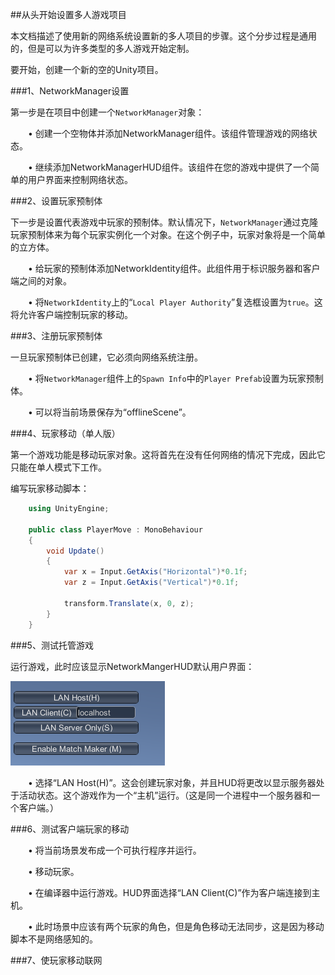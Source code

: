 ##从头开始设置多人游戏项目

本文档描述了使用新的网络系统设置新的多人项目的步骤。这个分步过程是通用的，但是可以为许多类型的多人游戏开始定制。

要开始，创建一个新的空的Unity项目。

###1、NetworkManager设置

第一步是在项目中创建一个`NetworkManager`对象：

&emsp;&emsp;• 创建一个空物体并添加NetworkManager组件。该组件管理游戏的网络状态。

&emsp;&emsp;• 继续添加NetworkManagerHUD组件。该组件在您的游戏中提供了一个简单的用户界面来控制网络状态。


###2、设置玩家预制体

下一步是设置代表游戏中玩家的预制体。默认情况下，`NetworkManager`通过克隆玩家预制体来为每个玩家实例化一个对象。在这个例子中，玩家对象将是一个简单的立方体。

&emsp;&emsp;• 给玩家的预制体添加NetworkIdentity组件。此组件用于标识服务器和客户端之间的对象。

&emsp;&emsp;• 将`NetworkIdentity`上的“`Local Player Authority`”复选框设置为`true`。这将允许客户端控制玩家的移动。

###3、注册玩家预制体

一旦玩家预制体已创建，它必须向网络系统注册。

&emsp;&emsp;• 将`NetworkManager`组件上的`Spawn Info`中的`Player Prefab`设置为玩家预制体。


&emsp;&emsp;• 可以将当前场景保存为“offlineScene”。


###4、玩家移动（单人版）


第一个游戏功能是移动玩家对象。这将首先在没有任何网络的情况下完成，因此它只能在单人模式下工作。

编写玩家移动脚本：

```csharp
    using UnityEngine;
    
    public class PlayerMove : MonoBehaviour
    {
        void Update()
        {
            var x = Input.GetAxis("Horizontal")*0.1f;
            var z = Input.GetAxis("Vertical")*0.1f;
    
            transform.Translate(x, 0, z);
        }
    }
```

###5、测试托管游戏

运行游戏，此时应该显示NetworkMangerHUD默认用户界面：

![](/assets/LocalConnectionCallBack.png)

&emsp;&emsp;• 选择“LAN Host(H)”。这会创建玩家对象，并且HUD将更改以显示服务器处于活动状态。这个游戏作为一个“主机”运行。（这是同一个进程中一个服务器和一个客户端。）


###6、测试客户端玩家的移动

&emsp;&emsp;• 将当前场景发布成一个可执行程序并运行。

&emsp;&emsp;• 移动玩家。

&emsp;&emsp;• 在编译器中运行游戏。HUD界面选择“LAN Client(C)”作为客户端连接到主机。

&emsp;&emsp;• 此时场景中应该有两个玩家的角色，但是角色移动无法同步，这是因为移动脚本不是网络感知的。


###7、使玩家移动联网



